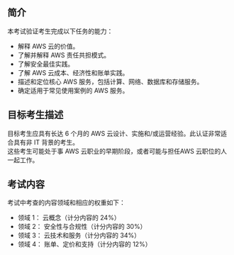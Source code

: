 ## 简介
本考试验证考生完成以下任务的能力：
* 解释 AWS 云的价值。
* 了解并解释 AWS 责任共担模式。
* 了解安全最佳实践。
* 了解 AWS 云成本、经济性和账单实践。
* 描述和定位核心 AWS 服务，包括计算、网络、数据库和存储服务。
* 确定适用于常见使用案例的 AWS 服务。

## 目标考生描述 
目标考生应具有长达 6 个月的 AWS 云设计、实施和/或运营经验。此认证非常适合具有非 IT 背景的考生。  
这些考生可能处于事 AWS 云职业的早期阶段，或者可能与担任AWS 云职位的人一起工作。

## 考试内容
考试中考查的内容领域和相应的权重如下：
* 领域 1： 云概念（计分内容的 24%）
* 领域 2： 安全性与合规性（计分内容的 30%）
* 领域 3： 云技术和服务（计分内容的 34%）
* 领域 4： 账单、定价和支持（计分内容的 12%）